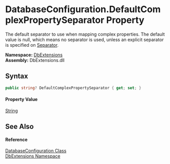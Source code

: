 DatabaseConfiguration.DefaultComplexPropertySeparator Property
==============================================================
The default separator to use when mapping complex properties. The default value is null, which means no separator is used, unless an explicit separator is specified on [Separator][1].
  
**Namespace:** [DbExtensions][2]  
**Assembly:** DbExtensions.dll

Syntax
------

```csharp
public string? DefaultComplexPropertySeparator { get; set; }
```

#### Property Value
[String][3]

See Also
--------

#### Reference
[DatabaseConfiguration Class][4]  
[DbExtensions Namespace][2]  

[1]: ../ComplexPropertyAttribute/Separator.md
[2]: ../README.md
[3]: https://learn.microsoft.com/dotnet/api/system.string
[4]: README.md